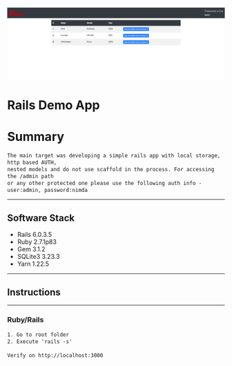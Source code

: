 <p align="center"><img src="RailsDemoAppScreenshot.png"></p>

# Rails Demo App

# Summary
```
The main target was developing a simple rails app with local storage, http based AUTH, 
nested models and do not use scaffold in the process. For accessing the /admin path 
or any other protected one please use the following auth info - user:admin, password:nimda

```

---------

## Software Stack

* Rails 6.0.3.5
* Ruby 2.7.1p83
* Gem 3.1.2
* SQLite3 3.23.3
* Yarn 1.22.5

-----------


## Instructions
-----------

### Ruby/Rails
```
1. Go to root folder
2. Execute 'rails -s'

Verify on http://localhost:3000
